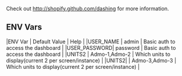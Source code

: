 Check out http://shopify.github.com/dashing for more information.


ENV Vars
--------
|ENV Var      | Default Value | Help      |
|USER_NAME    | admin         | Basic auth to access the dashboard |
|USER_PASSWORD| password      | Basic auth to access the dashboard |
|UNITS2       | Admo-1,Admo-2 | Which units to display(current 2 per screen/instance) |
|UNITS2|      | Admo-3,Admo-3 | Which units to display(current 2 per screen/instance) |

